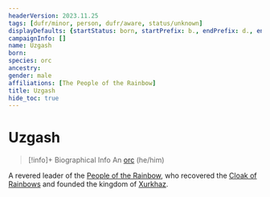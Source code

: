 ```yaml
---
headerVersion: 2023.11.25
tags: [dufr/minor, person, dufr/aware, status/unknown]
displayDefaults: {startStatus: born, startPrefix: b., endPrefix: d., endStatus: died}
campaignInfo: []
name: Uzgash
born:
species: orc
ancestry:
gender: male
affiliations: [The People of the Rainbow]
title: Uzgash
hide_toc: true
---
```

# Uzgash
>[!info]+ Biographical Info
> An [orc](<../../species/children-of-the-embodied-gods/orcs/orcs.md>) (he/him)
> 

A revered leader of the [People of the Rainbow](<../../groups/orc-hordes/people-of-the-rainbow.md>), who recovered the [Cloak of Rainbows](<../../things/artifacts-of-power/cloak-of-rainbows.md>) and founded the kingdom of [Xurkhaz](<../../gazetteer/istaros-watershed/xurkhaz/xurkhaz.md>).